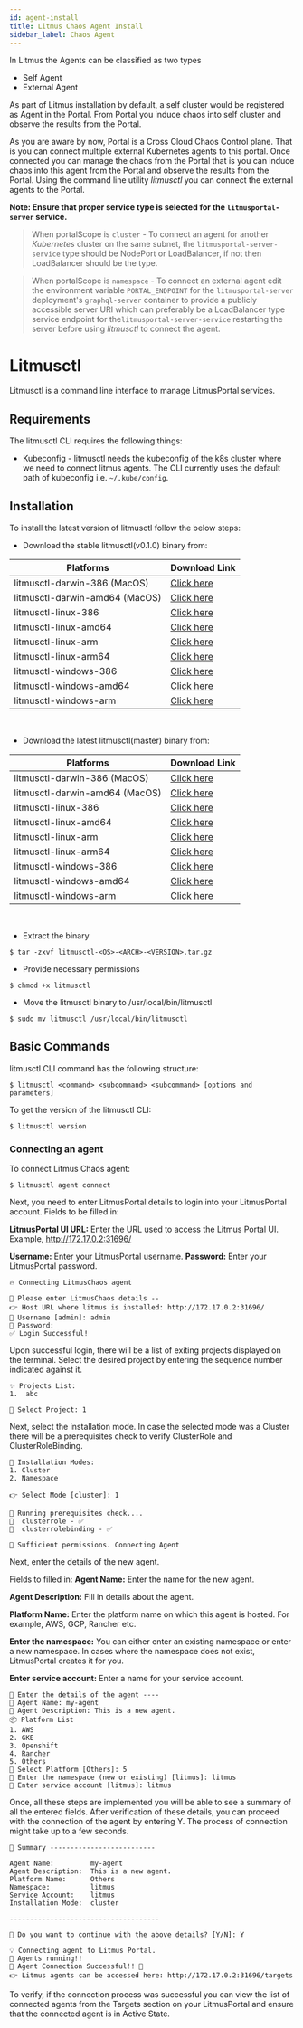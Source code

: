 ```yaml
---
id: agent-install
title: Litmus Chaos Agent Install
sidebar_label: Chaos Agent
---
```


In Litmus the Agents can be classified as two types

- Self Agent
- External Agent

As part of Litmus installation by default, a self cluster would be registered as Agent in the Portal. From Portal you induce chaos into self cluster and observe the results from the Portal.

As you are aware by now, Portal is a Cross Cloud Chaos Control plane. That is you can connect multiple external Kubernetes agents to this portal. Once connected you can manage the chaos from the Portal that is you can induce chaos into this agent from the Portal and observe the results from the Portal. Using the command line utility _litmusctl_ you can connect the external agents to the Portal.

**Note: Ensure that proper service type is selected for the `litmusportal-server` service.**

> When portalScope is `cluster` - To connect an agent for another _Kubernetes_ cluster on the same subnet, the `litmusportal-server-service` type should be NodePort or LoadBalancer, if not then LoadBalancer should be the type.

> When portalScope is `namespace` - To connect an external agent edit the environment variable `PORTAL_ENDPOINT` for the `litmusportal-server` deployment's `graphql-server` container to provide a publicly accessible server URI which can preferably be a LoadBalancer type service endpoint for the`litmusportal-server-service` restarting the server before using _litmusctl_ to connect the agent.

# Litmusctl

Litmusctl is a command line interface to manage LitmusPortal services.

## Requirements

The litmusctl CLI requires the following things:

- Kubeconfig - litmusctl needs the kubeconfig of the k8s cluster where we need to connect litmus agents. The CLI currently uses the default path of kubeconfig i.e. `~/.kube/config`.

## Installation

To install the latest version of litmusctl follow the below steps:

- Download the stable litmusctl(v0.1.0) binary from:

| Platforms                      | Download Link                                                                                           |
| ------------------------------ | ------------------------------------------------------------------------------------------------------- |
| litmusctl-darwin-386 (MacOS)   | [Click here](https://litmusctl-bucket.s3-eu-west-1.amazonaws.com/litmusctl-darwin-386-v0.1.0.tar.gz)    |
| litmusctl-darwin-amd64 (MacOS) | [Click here](https://litmusctl-bucket.s3-eu-west-1.amazonaws.com/litmusctl-darwin-amd64-v0.1.0.tar.gz)  |
| litmusctl-linux-386            | [Click here](https://litmusctl-bucket.s3-eu-west-1.amazonaws.com/litmusctl-linux-386-v0.1.0.tar.gz)     |
| litmusctl-linux-amd64          | [Click here](https://litmusctl-bucket.s3-eu-west-1.amazonaws.com/litmusctl-linux-amd64-v0.1.0.tar.gz)   |
| litmusctl-linux-arm            | [Click here](https://litmusctl-bucket.s3-eu-west-1.amazonaws.com/litmusctl-linux-arm-v0.1.0.tar.gz)     |
| litmusctl-linux-arm64          | [Click here](https://litmusctl-bucket.s3-eu-west-1.amazonaws.com/litmusctl-linux-arm64-v0.1.0.tar.gz)   |
| litmusctl-windows-386          | [Click here](https://litmusctl-bucket.s3-eu-west-1.amazonaws.com/litmusctl-windows-386-v0.1.0.tar.gz)   |
| litmusctl-windows-amd64        | [Click here](https://litmusctl-bucket.s3-eu-west-1.amazonaws.com/litmusctl-windows-amd64-v0.1.0.tar.gz) |
| litmusctl-windows-arm          | [Click here](https://litmusctl-bucket.s3-eu-west-1.amazonaws.com/litmusctl-windows-arm-v0.1.0.tar.gz)   |

<br />

- Download the latest litmusctl(master) binary from:

| Platforms                      | Download Link                                                                                           |
| ------------------------------ | ------------------------------------------------------------------------------------------------------- |
| litmusctl-darwin-386 (MacOS)   | [Click here](https://litmusctl-bucket.s3-eu-west-1.amazonaws.com/litmusctl-darwin-386-master.tar.gz)    |
| litmusctl-darwin-amd64 (MacOS) | [Click here](https://litmusctl-bucket.s3-eu-west-1.amazonaws.com/litmusctl-darwin-amd64-master.tar.gz)  |
| litmusctl-linux-386            | [Click here](https://litmusctl-bucket.s3-eu-west-1.amazonaws.com/litmusctl-linux-386-master.tar.gz)     |
| litmusctl-linux-amd64          | [Click here](https://litmusctl-bucket.s3-eu-west-1.amazonaws.com/litmusctl-linux-amd64-master.tar.gz)   |
| litmusctl-linux-arm            | [Click here](https://litmusctl-bucket.s3-eu-west-1.amazonaws.com/litmusctl-linux-arm-master.tar.gz)     |
| litmusctl-linux-arm64          | [Click here](https://litmusctl-bucket.s3-eu-west-1.amazonaws.com/litmusctl-linux-arm64-master.tar.gz)   |
| litmusctl-windows-386          | [Click here](https://litmusctl-bucket.s3-eu-west-1.amazonaws.com/litmusctl-windows-386-master.tar.gz)   |
| litmusctl-windows-amd64        | [Click here](https://litmusctl-bucket.s3-eu-west-1.amazonaws.com/litmusctl-windows-amd64-master.tar.gz) |
| litmusctl-windows-arm          | [Click here](https://litmusctl-bucket.s3-eu-west-1.amazonaws.com/litmusctl-windows-arm-master.tar.gz)   |

<br />

- Extract the binary

```shell
$ tar -zxvf litmusctl-<OS>-<ARCH>-<VERSION>.tar.gz
```

- Provide necessary permissions

```shell
$ chmod +x litmusctl
```

- Move the litmusctl binary to /usr/local/bin/litmusctl

```shell
$ sudo mv litmusctl /usr/local/bin/litmusctl
```

## Basic Commands

litmusctl CLI command has the following structure:

```shell
$ litmusctl <command> <subcommand> <subcommand> [options and parameters]
```

To get the version of the litmusctl CLI:

```shell
$ litmusctl version
```

### Connecting an agent

To connect Litmus Chaos agent:

```shell
$ litmusctl agent connect
```

Next, you need to enter LitmusPortal details to login into your LitmusPortal account. Fields to be filled in:

**LitmusPortal UI URL:** Enter the URL used to access the Litmus Portal UI.
Example, http://172.17.0.2:31696/

**Username:** Enter your LitmusPortal username.
**Password:** Enter your LitmusPortal password.

```shell
🔥 Connecting LitmusChaos agent

📶 Please enter LitmusChaos details --
👉 Host URL where litmus is installed: http://172.17.0.2:31696/
🤔 Username [admin]: admin
🙈 Password:
✅ Login Successful!
```

Upon successful login, there will be a list of exiting projects displayed on the terminal. Select the desired project by entering the sequence number indicated against it.

```shell
✨ Projects List:
1.  abc

🔎 Select Project: 1
```

Next, select the installation mode. In case the selected mode was a Cluster there will be a prerequisites check to verify ClusterRole and ClusterRoleBinding.

```shell
🔌 Installation Modes:
1. Cluster
2. Namespace

👉 Select Mode [cluster]: 1

🏃 Running prerequisites check....
🔑  clusterrole - ✅
🔑  clusterrolebinding - ✅

🌟 Sufficient permissions. Connecting Agent
```

Next, enter the details of the new agent.

Fields to filled in:
**Agent Name:** Enter the name for the new agent.

**Agent Description:** Fill in details about the agent.

**Platform Name:** Enter the platform name on which this agent is hosted. For example, AWS, GCP, Rancher etc.

**Enter the namespace:** You can either enter an existing namespace or enter a new namespace. In cases where the namespace does not exist, LitmusPortal creates it for you.

**Enter service account:** Enter a name for your service account.

```shell
🔗 Enter the details of the agent ----
🤷 Agent Name: my-agent
📘 Agent Description: This is a new agent.
📦 Platform List
1. AWS
2. GKE
3. Openshift
4. Rancher
5. Others
🔎 Select Platform [Others]: 5
📁 Enter the namespace (new or existing) [litmus]: litmus
🔑 Enter service account [litmus]: litmus
```

Once, all these steps are implemented you will be able to see a summary of all the entered fields.
After verification of these details, you can proceed with the connection of the agent by entering Y. The process of connection might take up to a few seconds.

```shell
📌 Summary --------------------------

Agent Name:         my-agent
Agent Description:  This is a new agent.
Platform Name:      Others
Namespace:          litmus
Service Account:    litmus
Installation Mode:  cluster

-------------------------------------

🤷 Do you want to continue with the above details? [Y/N]: Y

💡 Connecting agent to Litmus Portal.
🏃 Agents running!!
🚀 Agent Connection Successful!! 🎉
👉 Litmus agents can be accessed here: http://172.17.0.2:31696/targets
```

To verify, if the connection process was successful you can view the list of connected agents from the Targets section on your LitmusPortal and ensure that the connected agent is in Active State.
